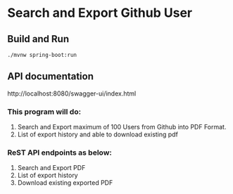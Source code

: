 # Search and Export Github User

## Build and Run
    ./mvnw spring-boot:run

## API documentation
http://localhost:8080/swagger-ui/index.html


### This program will do:
1. Search and Export maximum of 100 Users from Github into PDF Format.
2. List of export history and able to download existing pdf

### ReST API endpoints as below:
1. Search and Export PDF
2. List of export history
3. Download existing exported PDF